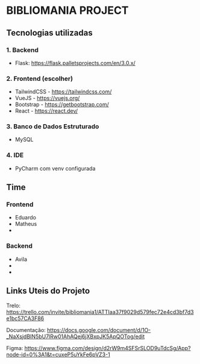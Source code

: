 # BIBLIOMANIA PROJECT
 
## Tecnologias utilizadas
### 1. Backend
- Flask: https://flask.palletsprojects.com/en/3.0.x/

### 2. Frontend (escolher)
- TailwindCSS - https://tailwindcss.com/
- VueJS - https://vuejs.org/
- Bootstrap - https://getbootstrap.com/
- React - https://react.dev/

### 3. Banco de Dados Estruturado
- MySQL 

### 4. IDE
- PyCharm com venv configurada

## Time
### Frontend
- Eduardo
- Matheus
- 

### Backend
- Avila
- 
- 

## Links Uteis do Projeto
Trelo: https://trello.com/invite/bibliomania1/ATTIaa37f9029d579fec72e4cd3bf7d3e1bc57CA3F86 

Documentação: https://docs.google.com/document/d/1O-_NaXsjdBIN5bU7lRw01AhAQej6jXBxpJK5ApQOTog/edit

Figma: https://www.figma.com/design/d2rW9m4SFSrSLOD9uTdcSg/App?node-id=0%3A1&t=cuxeP5uYkFe6pVZ3-1
